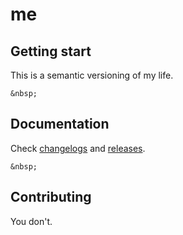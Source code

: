 # me

## Getting start

This is a semantic versioning of my life.

```
&nbsp;
```

## Documentation

Check [changelogs](/CHANGELOG.md) and [releases](/releases).

```
&nbsp;
```

## Contributing

You don't.
